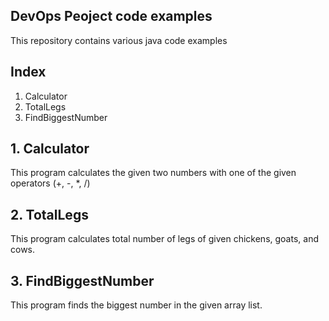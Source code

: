 ## DevOps Peoject code examples

This repository contains various java code examples

## Index
1. Calculator
2. TotalLegs
3. FindBiggestNumber

## 1. Calculator
This program calculates the given two numbers with one of the given operators (+, -, *, /)

## 2. TotalLegs
This program calculates total number of legs of given chickens, goats, and cows.

## 3. FindBiggestNumber
This program finds the biggest number in the given array list.